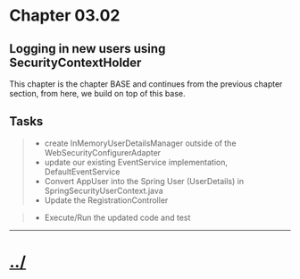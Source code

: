 # Chapter 03.02

## Logging in new users using SecurityContextHolder
This chapter is the chapter BASE and continues from the previous chapter section, from here, we build on top of this base.

## Tasks

> * create InMemoryUserDetailsManager outside of the WebSecurityConfigurerAdapter
> * update our existing EventService implementation, DefaultEventService
> * Convert AppUser into the Spring User (UserDetails) in SpringSecurityUserContext.java
> * Update the RegistrationController

> * Execute/Run the updated code and test


---

# [../](../README.md)
